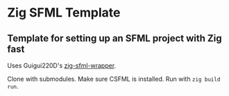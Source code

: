 # Zig SFML Template

## Template for setting up an SFML project with Zig fast

Uses Guigui220D's [zig-sfml-wrapper](https://github.com/Guigui220D/zig-sfml-wrapper).

Clone with submodules. Make sure CSFML is installed. Run with `zig build run`.